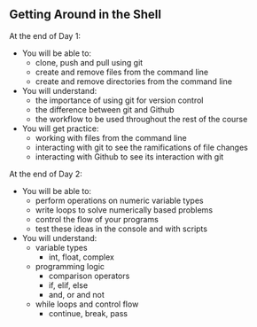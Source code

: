 ## Getting Around in the Shell

At the end of Day 1:

* You will be able to:
	* clone, push and pull using git
	* create and remove files from the command line
	* create and remove directories from the command line
* You will understand:
	* the importance of using git for version control
	* the difference between git and Github
	* the workflow to be used throughout the rest of the course
* You will get practice:
    * working with files from the command line
    * interacting with git to see the ramifications of file changes
    * interacting with Github to see its interaction with git

At the end of Day 2:

* You will be able to:
	* perform operations on numeric variable types
	* write loops to solve numerically based problems
	* control the flow of your programs
    * test these ideas in the console and with scripts
* You will understand:
	* variable types
		* int, float, complex
	* programming logic
        * comparison operators
		* if, elif, else
        * and, or and not
    * while loops and control flow
        * continue, break, pass

